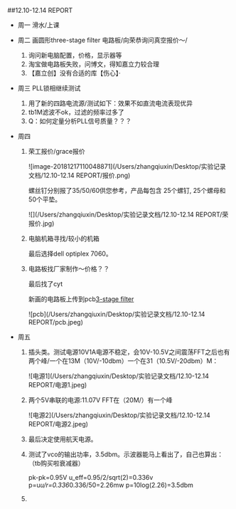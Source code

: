 ##12.10-12.14 REPORT



- 周一  滑水/上课

- 周二 画圆形three-stage filter 电路板/向荣恭询问真空报价～/

  1. 询问新电脑配置，价格，显示器等
  2. 淘宝做电路板失败，问博文，得知嘉立力较合理
  3. 【嘉立创】没有合适的库【伤心】·

- 周三 PLL锁相继续测试

  1. 用了新的四路电流源/测试如下：效果不如直流电流表现优异
  2. tb1M滤波不ok，过滤的频率过多了
  3. Q：如何定量分析PLL信号质量？？？

- 周四

  1. 荣工报价/grace报价

     ![image-20181217110048871](/Users/zhangqiuxin/Desktop/实验记录文档/12.10-12.14 REPORT/报价.png)

     螺丝钉分别报了35/50/60供您参考，产品每包含 25个螺钉, 25个螺母和50个平垫。

     ![](/Users/zhangqiuxin/Desktop/实验记录文档/12.10-12.14 REPORT/荣报价.jpg)

  2. 电脑机箱寻找/较小的机箱

     最后选择dell optiplex 7060。

  3. 电路板找厂家制作～价格？？

     最后找了cyt

     新画的电路板上传到pcb[3-stage filter](https://github.com/iontrapnet/-/tree/master/PCB/3-stage%20filter)

     ![pcb](/Users/zhangqiuxin/Desktop/实验记录文档/12.10-12.14 REPORT/pcb.jpeg)

- 周五

  1. 插头类。测试电源10V1A电源不稳定，会10V-10.5V之间震荡FFT之后也有两个峰/一个在13M（10V/-10dbm）一个在31（10.5V/-20dbm）M：

     ![电源1](/Users/zhangqiuxin/Desktop/实验记录文档/12.10-12.14 REPORT/电源1.jpeg)

  2. 两个5V串联的电源:11.07V FFT在（20M/）有一个峰

     ![电源2](/Users/zhangqiuxin/Desktop/实验记录文档/12.10-12.14 REPORT/电源2.jpeg)

  3. 最后决定使用航天电源。

  4. 测试了vco的输出功率，3.5dbm。示波器能马上看出了，自己也算出：（tb购买啦衰减器）

     pk-pk=0.95V
     u_eff=0.95/2/sqrt(2)=0.336v
     p=u*u/r=0.336*0.336/50=2.26mw
     p=10log(2.26)=3.5dbm

  5. 




